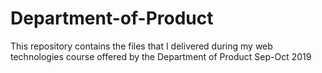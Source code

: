 # Department-of-Product
This repository contains the files that I delivered during my web technologies course offered by the Department of Product Sep-Oct 2019

